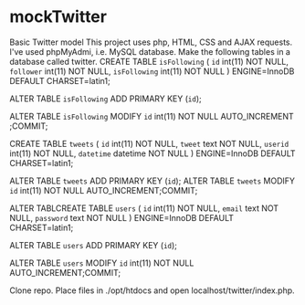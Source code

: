 # mockTwitter
Basic Twitter model
  This project uses php, HTML, CSS and AJAX requests.
  I've used phpMyAdmi, i.e. MySQL database.
  Make the following tables in a database called twitter.
  CREATE TABLE `isFollowing` (
  `id` int(11) NOT NULL,
  `follower` int(11) NOT NULL,
  `isFollowing` int(11) NOT NULL
) ENGINE=InnoDB DEFAULT CHARSET=latin1;

  ALTER TABLE `isFollowing`
  ADD PRIMARY KEY (`id`);
  
  ALTER TABLE `isFollowing`
  MODIFY `id` int(11) NOT NULL AUTO_INCREMENT ;COMMIT;
  
  CREATE TABLE  `tweets` (
  `id` int(11) NOT NULL,
  `tweet` text NOT NULL,
  `userid` int(11) NOT NULL,
  `datetime` datetime NOT NULL
) ENGINE=InnoDB DEFAULT CHARSET=latin1;

  ALTER TABLE `tweets`
  ADD PRIMARY KEY (`id`);
  ALTER TABLE `tweets`
  MODIFY `id` int(11) NOT NULL AUTO_INCREMENT;COMMIT;

  ALTER TABLCREATE TABLE `users` (
  `id` int(11) NOT NULL,
  `email` text NOT NULL,
  `password` text NOT NULL
) ENGINE=InnoDB DEFAULT CHARSET=latin1;

  ALTER TABLE `users` 
  ADD PRIMARY KEY (`id`);

  ALTER TABLE `users`
  MODIFY `id` int(11) NOT NULL AUTO_INCREMENT;COMMIT;
  
  Clone repo. Place files in ./opt/htdocs and open localhost/twitter/index.php.
  
  
  
  
